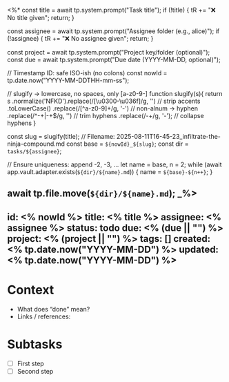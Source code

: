 <%*
const title = await tp.system.prompt("Task title");
if (!title) { tR += "❌ No title given"; return; }

const assignee = await tp.system.prompt("Assignee folder (e.g., alice)");
if (!assignee) { tR += "❌ No assignee given"; return; }

const project = await tp.system.prompt("Project key/folder (optional)");
const due = await tp.system.prompt("Due date (YYYY-MM-DD, optional)");

// Timestamp ID: safe ISO-ish (no colons)
const nowId = tp.date.now("YYYY-MM-DDTHH-mm-ss");

// slugify → lowercase, no spaces, only [a-z0-9-]
function slugify(s){
  return s
    .normalize('NFKD').replace(/[\u0300-\u036f]/g, '') // strip accents
    .toLowerCase()
    .replace(/[^a-z0-9]+/g, '-')   // non-alnum -> hyphen
    .replace(/^-+|-+$/g, '')       // trim hyphens
    .replace(/-+/g, '-');          // collapse hyphens
}

const slug = slugify(title);
// Filename: 2025-08-11T16-45-23_infiltrate-the-ninja-compound.md
const base = `${nowId}_${slug}`;
const dir = `tasks/${assignee}`;

// Ensure uniqueness: append -2, -3, ...
let name = base, n = 2;
while (await app.vault.adapter.exists(`${dir}/${name}.md`)) {
  name = `${base}-${n++}`;
}

await tp.file.move(`${dir}/${name}.md`);
_%>
---
id: <% nowId %>
title: <% title %>
assignee: <% assignee %>
status: todo
due: <% (due || "") %>
project: <% (project || "") %>
tags: []
created: <% tp.date.now("YYYY-MM-DD") %>
updated: <% tp.date.now("YYYY-MM-DD") %>
---
# Context
- What does “done” mean?
- Links / references:

# Subtasks
- [ ] First step
- [ ] Second step
